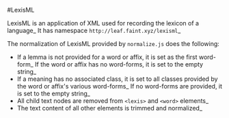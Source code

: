 #LexisML

LexisML is an application of XML used for recording the lexicon of a language\_ It has namespace `http://leaf.faint.xyz/lexisml`\_

The normalization of LexisML provided by `normalize.js` does the following:

* If a lemma is not provided for a word or affix, it is set as the first word-form\_ If the word or affix has no word-forms, it is set to the empty string\_
* If a meaning has no associated class, it is set to all classes provided by the word or affix's various word-forms\_ If no word-forms are provided, it is set to the empty string\_
* All child text nodes are removed from `<lexis>` and `<word>` elements\_
* The text content of all other elements is trimmed and normalized\_
